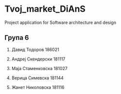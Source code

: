 # Tvoj_market_DiAnS
Project application for Software architecture and design

## Група 6

1. Давид Тодоров 186021

2. Андреј Скендерски 181117

3. Маја Стаменковска 181027

4. Верица Симевска 181144

5. Жанет Николовска 181116

